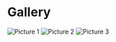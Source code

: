 # Gallery

![Picture 1](./picture1.jpg)
![Picture 2](path/to/picture2.jpg)
![Picture 3](path/to/picture3.jpg)
